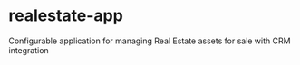 # realestate-app
Configurable application for managing Real Estate assets for sale with CRM integration
